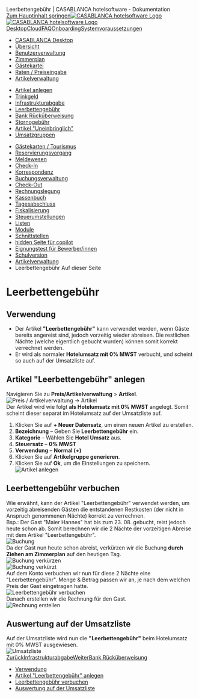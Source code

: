 Leerbettengebühr | CASABLANCA hotelsoftware - Dokumentation  
[Zum Hauptinhalt springen](https://docs.casablanca.at/desktop/articles/empty_bed_fee/#__docusaurus_skipToContent_fallback)[![CASABLANCA hotelsoftware Logo](https://docs.casablanca.at/img/logo.png) ![CASABLANCA hotelsoftware Logo](https://docs.casablanca.at/img/Casablanca_LOGO_2022_neg.png)](https://docs.casablanca.at/) [Desktop](https://docs.casablanca.at/desktop/desktop/)[Cloud](https://docs.casablanca.at/cloud/cloud_systems/)[FAQ](https://docs.casablanca.at/faq)[Onboarding](https://docs.casablanca.at/onboarding/fiscalization)[Systemvoraussetzungen](https://docs.casablanca.at/system_requirements)  
* [CASABLANCA Desktop](https://docs.casablanca.at/desktop/desktop/)
* [Übersicht](https://docs.casablanca.at/desktop/interface/)
* [Benutzerverwaltung](https://docs.casablanca.at/desktop/user_management/)
* [Zimmerplan](https://docs.casablanca.at/desktop/room_plan/)
* [Gästekartei](https://docs.casablanca.at/desktop/guest_profile/)
* [Raten / Preiseingabe](https://docs.casablanca.at/desktop/raten/)
* [Artikelverwaltung](https://docs.casablanca.at/desktop/articles/)
+ [Artikel anlegen](https://docs.casablanca.at/desktop/articles/articles_groups)
+ [Trinkgeld](https://docs.casablanca.at/desktop/articles/tip)
+ [Infrastrukturabgabe](https://docs.casablanca.at/desktop/articles/infrastructure_fee)
+ [Leerbettengebühr](https://docs.casablanca.at/desktop/articles/empty_bed_fee)
+ [Bank Rücküberweisung](https://docs.casablanca.at/desktop/articles/payback)
+ [Stornogebühr](https://docs.casablanca.at/desktop/articles/cancellation_fee)
+ [Artikel "Uneinbringlich"](https://docs.casablanca.at/desktop/articles/irrecoverable)
+ [Umsatzgruppen](https://docs.casablanca.at/desktop/articles/revenue)
* [Gästekarten / Tourismus](https://docs.casablanca.at/desktop/guest_cards/)
* [Reservierungsvorgang](https://docs.casablanca.at/desktop/reservation_process/)
* [Meldewesen](https://docs.casablanca.at/desktop/registration/)
* [Check-In](https://docs.casablanca.at/desktop/check_in/)
* [Korrespondenz](https://docs.casablanca.at/desktop/correspondence/)
* [Buchungsverwaltung](https://docs.casablanca.at/desktop/account/)
* [Check-Out](https://docs.casablanca.at/desktop/check-out/)
* [Rechnungslegung](https://docs.casablanca.at/desktop/accounting/)
* [Kassenbuch](https://docs.casablanca.at/desktop/cashbook/)
* [Tagesabschluss](https://docs.casablanca.at/desktop/daily_closing/)
* [Fiskalisierung](https://docs.casablanca.at/desktop/fiscalization/)
* [Steuerumstellungen](https://docs.casablanca.at/desktop/tax_changes/)
* [Listen](https://docs.casablanca.at/desktop/lists/)
* [Module](https://docs.casablanca.at/desktop/module/)
* [Schnittstellen](https://docs.casablanca.at/desktop/interfaces/)
* [hidden Seite für copilot](https://docs.casablanca.at/desktop/hidden_copilot)
* [Eignungstest für Bewerber/innen](https://docs.casablanca.at/desktop/qualification)
* [Schulversion](https://docs.casablanca.at/desktop/schoolversion)  
* [Artikelverwaltung](https://docs.casablanca.at/desktop/articles/)
* Leerbettengebühr
Auf dieser Seite

# Leerbettengebühr  
## Verwendung[](https://docs.casablanca.at/desktop/articles/empty_bed_fee/#verwendung "Direkter Link zu Verwendung")  
* Der Artikel **"Leerbettengebühr"** kann verwendet werden, wenn Gäste bereits angereist sind, jedoch vorzeitig wieder abreisen. Die restlichen Nächte (welche eigentlich gebucht wurden) können somit korrekt verrechnet werden.
* Er wird als normaler **Hotelumsatz mit 0% MWST** verbucht, und scheint so auch auf der Umsatzliste auf.

## Artikel "Leerbettengebühr" anlegen[](https://docs.casablanca.at/desktop/articles/empty_bed_fee/#artikel-leerbettengebühr-anlegen "Direkter Link zu Artikel \"Leerbettengebühr\" anlegen")  
Navigieren Sie zu **Preis/Artikelverwaltung** > **Artikel**.  
![Preis / Artikelverwaltung -&gt; Artikel](https://docs.casablanca.at/assets/images/artikel_oeffnen-379adf420aa81131267706926547ab80.png "Preis / Artikelverwaltung -> Artikel")  
Der Artikel wird wie folgt **als Hotelumsatz mit 0% MWST** angelegt. Somit scheint dieser separat im Hotelumsatz auf der Umsatzliste auf.  
1. Klicken Sie auf **+ Neuer Datensatz**, um einen neuen Artikel zu erstellen.
2. **Bezeichnung** – Geben Sie **Leerbettengebühr** ein.
3. **Kategorie** – Wählen Sie **Hotel Umsatz** aus.
4. **Steuersatz** – **0% MWST**
5. **Verwendung** – **Normal (+)**
6. Klicken Sie auf **Artikelgruppe generieren**.
7. Klicken Sie auf **Ok**, um die Einstellungen zu speichern.  
![Artikel anlegen](https://docs.casablanca.at/assets/images/insert_job-93318b2ded07dc3f5b51f4a36531109d.png "Artikel anlegen")

## Leerbettengebühr verbuchen[](https://docs.casablanca.at/desktop/articles/empty_bed_fee/#leerbettengebühr-verbuchen "Direkter Link zu Leerbettengebühr verbuchen")  
Wie erwähnt, kann der Artikel "Leerbettengebühr" verwendet werden, um vorzeitig abreisenden Gästen die entstandenen Restkosten (der nicht in Anspruch genommenen Nächte) korrekt zu verrechnen.  
Bsp.: Der Gast "Maier Hannes" hat bis zum 23. 08. gebucht, reist jedoch heute schon ab. Somit berechnen wir die 2 Nächte der vorzeitigen Abreise mit dem Artikel "Leerbettengebühr".  
![Buchung](https://docs.casablanca.at/assets/images/booking-aada99c50166334875fa0f4eb4df55f7.png "Buchung")  
Da der Gast nun heute schon abreist, verkürzen wir die Buchung **durch Ziehen am Zimmerplan** auf den heutigen Tag.  
![Buchung verkürzen](https://docs.casablanca.at/assets/images/booking3-1325b1370b738fd0cade3f9fa7aafaf9.png "Buchung verkürzen")  
![Buchung verkürzt](https://docs.casablanca.at/assets/images/booking2-88c4123843311a4005fa2fa1fbcc2c2e.png "Buchung verkürzt")  
Auf dem Konto verbuchen wir nun für diese 2 Nächte eine "Leerbettengebühr". Menge & Betrag passen wir an, je nach dem welchen Preis der Gast eingetragen hatte.  
![Leerbettengebühr verbuchen](https://docs.casablanca.at/assets/images/book_job-e1203f7722fd2a982b824d3ee0fb73b5.png "Leerbettengebühr verbuchen")  
Danach erstellen wir die Rechnung für den Gast.  
![Rechnung erstellen](https://docs.casablanca.at/assets/images/invoice-4c20e36644d5fb063d8d56c964ee82bc.png "Rechnung erstellen")

## Auswertung auf der Umsatzliste[](https://docs.casablanca.at/desktop/articles/empty_bed_fee/#auswertung-auf-der-umsatzliste "Direkter Link zu Auswertung auf der Umsatzliste")  
Auf der Umsatzliste wird nun die **"Leerbettengebühr"** beim Hotelumsatz mit 0% MWST ausgewiesen.  
![Umsatzliste](https://docs.casablanca.at/assets/images/sales_list-5d468d6d4424a05ea0793c1484e37983.png "Umsatzliste")  
[ZurückInfrastrukturabgabe](https://docs.casablanca.at/desktop/articles/infrastructure_fee)[WeiterBank Rücküberweisung](https://docs.casablanca.at/desktop/articles/payback)  
* [Verwendung](https://docs.casablanca.at/desktop/articles/empty_bed_fee/#verwendung)
* [Artikel "Leerbettengebühr" anlegen](https://docs.casablanca.at/desktop/articles/empty_bed_fee/#artikel-leerbettengebühr-anlegen)
* [Leerbettengebühr verbuchen](https://docs.casablanca.at/desktop/articles/empty_bed_fee/#leerbettengebühr-verbuchen)
* [Auswertung auf der Umsatzliste](https://docs.casablanca.at/desktop/articles/empty_bed_fee/#auswertung-auf-der-umsatzliste)